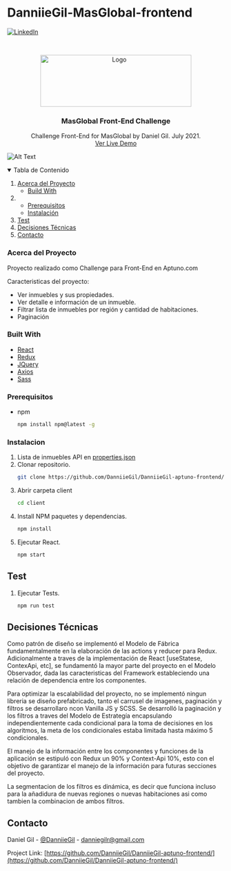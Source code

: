 # DanniieGil-MasGlobal-frontend


[![LinkedIn][linkedin-shield]][linkedin-url]

<!-- PROJECT LOGO -->
<br />
<p align="center">
  <a href="#">
    <img src="https://sites.placetopay.com/storage/images/VOZchApaIAIwyz2dydHoE4UEFuVhLOzh7fSPnskH.png" alt="Logo" width="350" height="120">
  </a>

  <h3 align="center">MasGlobal Front-End Challenge</h3>

  <p align="center">
  Challenge Front-End for MasGlobal by Daniel Gil. July 2021.
    <br />
    <a href="https://challenge-masglobal.web.app/">Ver Live Demo</a>
    <br />
 
  </p>
</p>

![Alt Text](https://media1.giphy.com/media/Zh4t61ghet3Q5A78rc/giphy.gif?cid=790b761189611e21ca1b2b98c63017cbd6b957e5db4676bd&rid=giphy.gif&ct=g)



<!-- TABLE OF CONTENTS -->
<details open="open">
  <summary>Tabla de Contenido</summary>
  <ol>
    <li>
      <a href="#about-the-project">Acerca del Proyecto</a>
      <ul>
        <li><a href="#built-with">Build With</a></li>
      </ul>
    </li>
    <li>
       <ul>
        <li><a href="#Prerequisitos">Prerequisitos</a></li>
        <li><a href="#Instalacion">Instalación</a></li>
      </ul>
    </li>
    <li><a href="#Test">Test</a></li>
     <li><a href="#Decisiones Técnicas">Decisiones Técnicas</a></li>
    <li><a href="#Contacto">Contacto</a></li>
  </ol>
</details>

### Acerca del Proyecto

Proyecto realizado como Challenge para Front-End en Aptuno.com

Caracteristicas del proyecto:
* Ver inmuebles y sus propiedades.
* Ver detalle e información de un inmueble.
* Filtrar lista de inmuebles por región y cantidad de habitaciones.
* Paginación

### Built With

* [React](https://es.reactjs.org/)
* [Redux](https://es.redux.js.org/)
* [JQuery](https://jquery.com)
* [Axios](https://www.npmjs.com/package/axios)
* [Sass](https://www.npmjs.com/package/sass)


### Prerequisitos
* npm
  ```sh
  npm install npm@latest -g
  ```

### Instalacion

1. Lista de inmuebles API en [properties.json](https://raw.githubusercontent.com/aptuno/code-challenge/master/challenges/data/properties.json)
2. Clonar repositorio.
   ```sh
   git clone https://github.com/DanniieGil/DanniieGil-aptuno-frontend/
   ```
4. Abrir carpeta client
      ```sh
   cd client
   ```
5. Install NPM paquetes y dependencias.
   ```sh
   npm install
   ```
5. Ejecutar React.
   ```sh
   npm start
   ```

## Test
1. Ejecutar Tests.
   ```sh
   npm run test
   ```
   
## Decisiones Técnicas
Como  patrón de diseño se implementó el Modelo de Fábrica fundamentalmente en la elaboración de las actions  y reducer para Redux.
Adicionalmente a traves de la implementación de React [useStatese, ContexApi, etc], se fundamentó la mayor parte del proyecto en el Modelo Observador, dada las caracteristicas del Framework estableciendo una relación de dependencia entre los componentes. 

Para optimizar la escalabilidad del proyecto, no se implementó ningun libreria se diseño prefabricado, tanto el carrusel de imagenes, paginación y filtros se desarrollaro ncon Vanilla JS y SCSS. Se desarrolló la paginación y los filtros a traves del Modelo de Estrategía encapsulando independientemente cada condicional para la toma de decisiones en los algoritmos, la meta de los condicionales estaba limitada hasta máximo 5 condicionales.
 
El manejo de la información entre los componentes y funciones de la aplicación se estipuló con Redux un 90% y Context-Api 10%, esto con el objetivo de garantizar el manejo de la información para futuras secciones del proyecto.

La segmentacion de los filtros es dinámica, es decir que funciona incluso para la añadidura de nuevas regiones o nuevas habitaciones asi como tambien la combinacion de ambos filtros.



## Contacto
Daniel Gil - [@DanniieGil](https://twitter.com/DanniieGil) - danniegilr@gmail.com

Project Link: [https://github.com/DanniieGil/DanniieGil-aptuno-frontend/](https://github.com/DanniieGil/DanniieGil-aptuno-frontend/)


<!-- https://www.markdownguide.org/basic-syntax/#reference-style-links -->


[linkedin-shield]: https://img.shields.io/badge/-LinkedIn-black.svg?style=for-the-badge&logo=linkedin&colorB=555
[linkedin-url]: https://linkedin.com/in/DanniieGil
